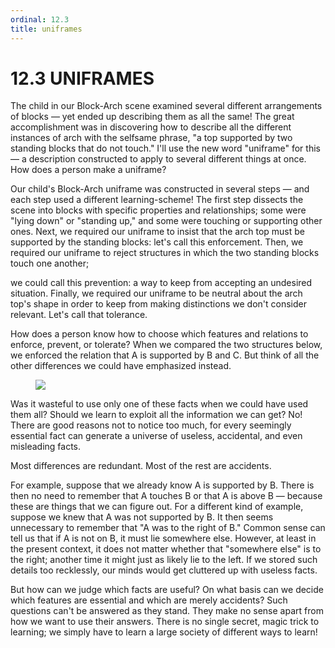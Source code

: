 ```yaml
---
ordinal: 12.3
title: uniframes
---
```


# 12.3 UNIFRAMES

The child in our Block-Arch scene examined several different arrangements of blocks &mdash; yet ended up describing them as all the same! The great accomplishment was in discovering how to describe all the different instances of arch with the selfsame phrase, "a top supported by two standing blocks that do not touch." I'll use the new word "uniframe" for this &mdash; a description constructed to apply to several different things at once. How does a person make a uniframe?

Our child's Block-Arch uniframe was constructed in several steps &mdash; and each step used a different learning-scheme! The first step dissects the scene into blocks with specific properties and relationships; some were "lying down" or "standing up," and some were touching or supporting other ones. Next, we required our uniframe to insist that the arch top must be supported by the standing blocks: let's call this enforcement. Then, we required our uniframe to reject structures in which the two standing blocks touch one another;

we could call this prevention: a way to keep from accepting an undesired situation. Finally, we required our uniframe to be neutral about the arch top's shape in order to keep from making distinctions we don't consider relevant. Let's call that tolerance.

How does a person know how to choose which features and relations to enforce, prevent, or tolerate? When we compared the two structures below, we enforced the relation that A is supported by B and C. But think of all the other differences we could have emphasized instead.

<figure><img src="/images/ch12/12-5.png"></img></figure>
Was it wasteful to use only one of these facts when we could have used them all? Should we learn to exploit all the information we can get? No! There are good reasons not to notice too much, for every seemingly essential fact can generate a universe of useless, accidental, and even misleading facts.

Most differences are redundant. Most of the rest are accidents.

For example, suppose that we already know A is supported by B. There is then no need to remember that A touches B or that A is above B &mdash; because these are things that we can figure out. For a different kind of example, suppose we knew that A was not supported by B. It then seems unnecessary to remember that "A was to the right of B." Common sense can tell us that if A is not on B, it must lie somewhere else. However, at least in the present context, it does not matter whether that "somewhere else" is to the right; another time it might just as likely lie to the left. If we stored such details too recklessly, our minds would get cluttered up with useless facts.

But how can we judge which facts are useful? On what basis can we decide which features are essential and which are merely accidents? Such questions can't be answered as they stand. They make no sense apart from how we want to use their answers. There is no single secret, magic trick to learning; we simply have to learn a large society of different ways to learn!
